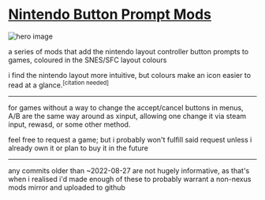 # [Nintendo Button Prompt Mods](https://zeusofthecrows.github.io/games/mods/nsx-buttons/)

![hero image](./imgs/hero.jpg)

a series of mods that add the nintendo layout controller button prompts to
games, coloured in the SNES/SFC layout colours

i find the nintendo layout more intuitive, but colours make an icon easier to
read at a glance.<sup>[citation needed]</sup>

---

for games without a way to change the accept/cancel buttons in menus, A/B are
the same way around as xinput, allowing one change it via steam input, rewasd,
or some other method.

feel free to request a game; but i probably won't fulfill said request unless i
already own it or plan to buy it in the future

---

any commits older than \~2022-08-27 are not hugely informative, as that's when
i realised i'd made enough of these to probably warrant a non-nexus mods mirror
and uploaded to github